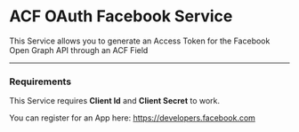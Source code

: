 # ACF OAuth Facebook Service

This Service allows you to generate an Access Token for the Facebook Open Graph API through an ACF Field


------------------

### Requirements

This Service requires  __Client Id__ and __Client Secret__ to work.

You can register for an App here:
https://developers.facebook.com
